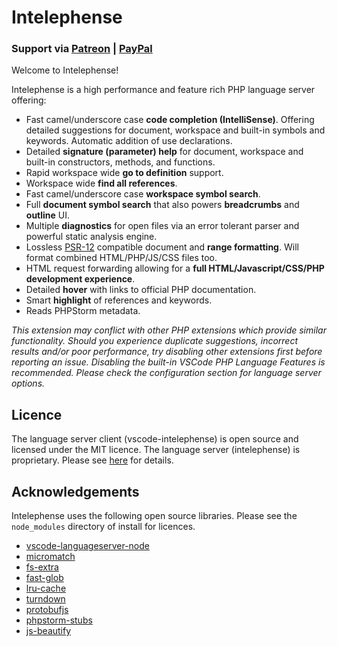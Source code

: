 # Intelephense

### Support via [Patreon](https://www.patreon.com/bmewburn) | [PayPal](https://www.paypal.me/bmewburn)

Welcome to Intelephense!

Intelephense is a high performance and feature rich PHP language server offering:

* Fast camel/underscore case **code completion (IntelliSense)**. Offering detailed suggestions for document, workspace and built-in symbols and keywords. Automatic addition of use declarations.
* Detailed **signature (parameter) help** for document, workspace and built-in constructors, methods, and functions.
* Rapid workspace wide **go to definition** support.
* Workspace wide **find all references**.
* Fast camel/underscore case **workspace symbol search**.
* Full **document symbol search** that also powers **breadcrumbs** and **outline** UI.
* Multiple **diagnostics** for open files via an error tolerant parser and powerful static analysis engine.
* Lossless [PSR-12](https://github.com/php-fig/fig-standards/blob/master/proposed/extended-coding-style-guide.md) compatible document and **range formatting**. Will format combined HTML/PHP/JS/CSS files too. 
* HTML request forwarding allowing for a **full HTML/Javascript/CSS/PHP development experience**.
* Detailed **hover** with links to official PHP documentation.
* Smart **highlight** of references and keywords.
* Reads PHPStorm metadata.

_This extension may conflict with other PHP extensions which provide similar functionality. Should you experience duplicate suggestions, incorrect results and/or poor performance, try disabling other extensions first before reporting an issue. Disabling the built-in VSCode PHP Language Features is recommended. Please check the configuration section for language server options._

## Licence
The language server client (vscode-intelephense) is open source and licensed under the MIT licence. The language server (intelephense) is proprietary. Please see [here](https://github.com/bmewburn/vscode-intelephense/blob/master/LICENSE.txt#L29) for details.

## Acknowledgements

Intelephense uses the following open source libraries. Please see the `node_modules` directory of install for licences.
* [vscode-languageserver-node](https://github.com/Microsoft/vscode-languageserver-node)
* [micromatch](https://github.com/micromatch/micromatch)
* [fs-extra](https://github.com/jprichardson/node-fs-extra)
* [fast-glob](https://github.com/mrmlnc/fast-glob)
* [lru-cache](https://github.com/isaacs/node-lru-cache)
* [turndown](https://github.com/domchristie/turndown)
* [protobufjs](https://github.com/dcodeIO/ProtoBuf.js/)
* [phpstorm-stubs](https://github.com/JetBrains/phpstorm-stubs)
* [js-beautify](https://github.com/beautify-web/js-beautify)
